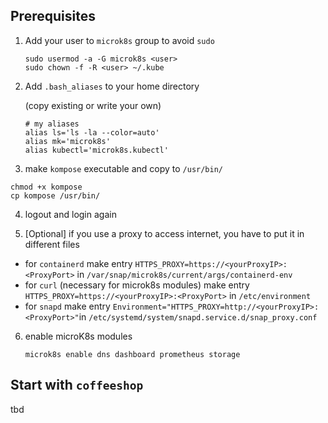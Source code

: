 ## Prerequisites

1. Add your user to `microk8s` group to avoid `sudo`

   ```
   sudo usermod -a -G microk8s <user>
   sudo chown -f -R <user> ~/.kube
   ```

2. Add `.bash_aliases` to your home directory 

   (copy existing or write your own)

   ```
   # my aliases
   alias ls='ls -la --color=auto'
   alias mk='microk8s'
   alias kubectl='microk8s.kubectl'
   ```

3. make `kompose` executable and copy to `/usr/bin/`
   
  ```
  chmod +x kompose
  cp kompose /usr/bin/
  ``` 

4. logout and login again

5. [Optional] if you use a proxy to access internet, you have to put it in different files

- for `containerd` make entry `HTTPS_PROXY=https://<yourProxyIP>:<ProxyPort>` in `/var/snap/microk8s/current/args/containerd-env`
- for `curl` (necessary for microk8s modules) make entry `HTTPS_PROXY=https://<yourProxyIP>:<ProxyPort>` in `/etc/environment`
- for `snapd` make entry `Environment="HTTPS_PROXY=http://<yourProxyIP>:<ProxyPort>"`in `/etc/systemd/system/snapd.service.d/snap_proxy.conf` 

6. enable microK8s modules
   ```
   microk8s enable dns dashboard prometheus storage
   ```

## Start with `coffeeshop`
tbd 
